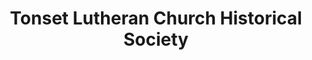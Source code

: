 ---
layout: repo
title: "Tonset Lutheran Church Historical Society"
id: 6321
permalink: repos/6321/
---